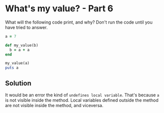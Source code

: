 # What's my value? - Part 6

What will the following code print, and why? Don't run the code until you have tried to answer.

```ruby
a = 7

def my_value(b)
  b = a + a
end

my_value(a)
puts a
```

## Solution

It would be an error the kind of ```undefines local variable```. That's because ```a``` is not visible inside the method. Local variables defined outside the method are not visible inside the method, and viceversa.
